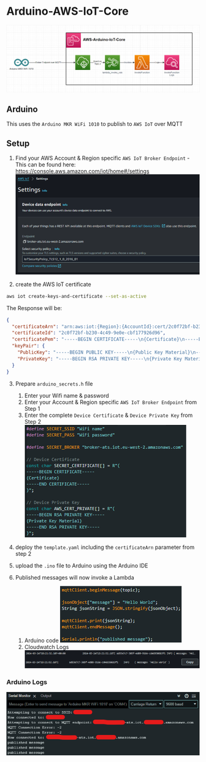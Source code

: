 # Arduino-AWS-IoT-Core

![Diagram](images/diagram.png)


## Arduino

This uses the `Arduino MKR WiFi 1010` to publish to `AWS IoT` over MQTT

## Setup

1. Find your AWS Account & Region specific `AWS IoT Broker Endpoint` - This can be found here:
<https://console.aws.amazon.com/iot/home#/settings>
![Broker Endpoint Image](images/broker-endpoint.png)

2. create the AWS IoT certificate

```bash
aws iot create-keys-and-certificate --set-as-active
```

The Response will be:

```json
{
  "certificateArn": "arn:aws:iot:{Region}:{AccountId}:cert/2c0f72bf-b230-4c49-9e0e-cbf177926d96",
  "certificateId": "2c0f72bf-b230-4c49-9e0e-cbf177926d96",
  "certificatePem": "-----BEGIN CERTIFICATE-----\n{Certificate}\n-----END CERTIFICATE-----\n",
  "keyPair": {
    "PublicKey": "-----BEGIN PUBLIC KEY-----\n{Public Key Material}\n-----END PUBLIC KEY-----\n",
    "PrivateKey": "-----BEGIN RSA PRIVATE KEY-----\n{Private Key Material}\n-----END RSA PRIVATE KEY-----\n"
  }
}
```

3. Prepare `arduino_secrets.h` file
   1. Enter your Wifi name & password
   2. Enter your Account & Region specific `AWS IoT Broker Endpoint` from Step 1
   3. Enter the complete `Device Certificate` & `Device Private Key` from Step 2
![Broker Endpoint Image](images/arduino_secrets.png)

4. deploy the `template.yaml` including the `certificateArn` parameter from step 2
5. upload the `.ino` file to Arduino using the Arduino IDE
6. Published messages will now invoke a Lambda
   1. Arduino code
![](images/mqttclient-snippet.png)
   2. Cloudwatch Logs
![](images/cloudwatch-logs.png)

### Arduino Logs
![](images/Arduino_logs.png)
